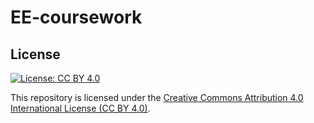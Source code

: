 # EE-coursework

## License

[![License: CC BY 4.0](https://img.shields.io/badge/License-CC%20BY%204.0-lightgrey.svg)](https://creativecommons.org/licenses/by/4.0/)

This repository is licensed under the [Creative Commons Attribution 4.0 International License (CC BY 4.0)](https://creativecommons.org/licenses/by/4.0/).
